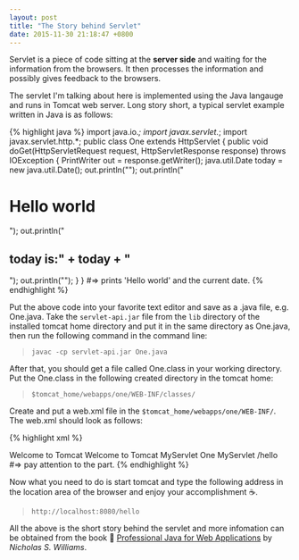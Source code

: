 ```yaml
---
layout: post
title: "The Story behind Servlet"
date: 2015-11-30 21:18:47 +0800
---
```


Servlet is a piece of code sitting at the **server side** and waiting for the information from the browsers. It then processes the information and possibly gives feedback to the browsers.

The servlet I'm talking about here is implemented using the Java langauge and runs in Tomcat web server. Long story short, a typical servlet example written in Java is as follows:

{% highlight java %}
import java.io.*;
import javax.servlet.*;
import javax.servlet.http.*;
public class One extends HttpServlet {
    public void doGet(HttpServletRequest request, HttpServletResponse response) throws IOException {
        PrintWriter out = response.getWriter();
        java.util.Date today = new java.util.Date();
        out.println("<html>");
        out.println("<h1>Hello world</h1>");
        out.println("<h2>today is:" + today + "</h2>");
        out.println("</html>");
    }
}
#=> prints 'Hello world' and the current date.
{% endhighlight %}

Put the above code into your favorite text editor and save as a .java file, e.g. One.java.
Take the `servlet-api.jar` file from the `lib` directory of the installed tomcat home directory and put it in the same directory as One.java, then run the following command in the command line:

> `javac -cp servlet-api.jar One.java`

After that, you should get a file called One.class in your working directory. Put the One.class in the 
following created directory in the tomcat home:

> `$tomcat_home/webapps/one/WEB-INF/classes/`

Create and put a web.xml file in the `$tomcat_home/webapps/one/WEB-INF/`. The web.xml should look as follows:

{% highlight xml %}
<?xml version="1.0" encoding="ISO-8859-1"?>
<web-app xmlns="http://xmlns.jcp.org/xml/ns/javaee"
  xmlns:xsi="http://www.w3.org/2001/XMLSchema-instance"
  xsi:schemaLocation="http://xmlns.jcp.org/xml/ns/javaee
                      http://xmlns.jcp.org/xml/ns/javaee/web-app_3_1.xsd"
  version="3.1"
  metadata-complete="true">

  <display-name>Welcome to Tomcat</display-name>
  <description>
     Welcome to Tomcat
  </description>
 <servlet>
 <servlet-name>MyServlet</servlet-name>
 <servlet-class>One</servlet-class>
 </servlet>
 <servlet-mapping>
 <servlet-name>MyServlet</servlet-name>
 <url-pattern>/hello</url-pattern>
 </servlet-mapping>
</web-app>
#=> pay attention to the <servlet> part.
{% endhighlight %}

Now what you need to do is start tomcat and type the following address in the location area of the
browser and enjoy your accomplishment :coffee:.

> `http://localhost:8080/hello`

All the above is the short story behind the servlet and more infomation can be obtained from the
book :book: [Professional Java for Web Applications](http://www.wrox.com) by *Nicholas S. Williams*.

